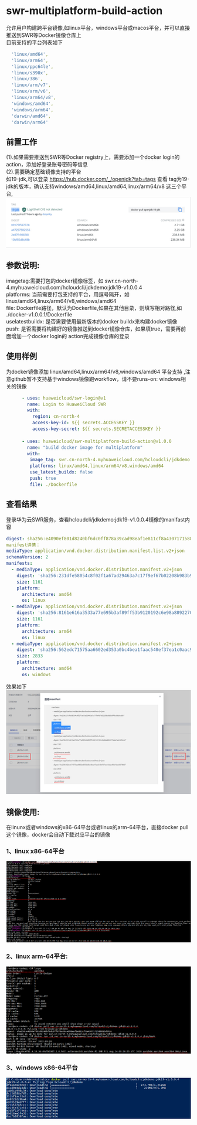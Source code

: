 # swr-multiplatform-build-action
允许用户构建跨平台镜像,如linux平台，windows平台或macos平台，并可以直接推送到SWR等Docker镜像仓库上  
目前支持的平台列表如下  
```yaml
  'linux/amd64',
  'linux/arm64',
  'linux/ppc64le',
  'linux/s390x',
  'linux/386',
  'linux/arm/v7',
  'linux/arm/v6',
  'linux/arm64/v8',
  'windows/amd64',
  'windows/arm64',
  'darwin/amd64',
  'darwin/arm64'
```

## **前置工作**
(1).如果需要推送到SWR等Docker registry上，需要添加一个docker login的action，添加好登录账号密码等信息    
(2).需要确定基础镜像支持的平台  
如19-jdk,可以登录 https://hub.docker.com/_/openjdk?tab=tags 查看 tag为19-jdk的版本，确认支持windows/amd64,linux/amd64,linux/arm64/v8 这三个平台,  
![avatar](./images/20220509-165318.jpg)

## **参数说明:**
imagetag:需要打包的docker镜像标签，如   swr.cn-north-4.myhuaweicloud.com/hcloudcli/jdkdemo:jdk19-v1.0.0.4  
platforms: 当前需要打包支持的平台，用逗号隔开，如  linux/amd64,linux/arm64/v8,windows/amd64  
file: Dockerfile路径，默认为Dockerfile,如果在其他目录，则填写相对路径,如 ./docker-v1.0.0.1/Dockerfile  
uselatestbuildx: 是否需要使用最新版本的docker buildx来构建docker镜像  
push: 是否需要将构建好的镜像推送到docker镜像仓库，如果填true，需要再前面增加一个docker login的  action完成镜像仓库的登录  

## **使用样例**
为docker镜像添加 linux/amd64,linux/arm64/v8,windows/amd64 平台支持 ,注意github暂不支持基于windows镜像跑workflow，请不要runs-on: windows相关的镜像
```yaml
      - uses: huaweicloud/swr-login@v1
        name: Login to HuaweiCloud SWR
        with:
          region: cn-north-4
          access-key-id: ${{ secrets.ACCESSKEY }}
          access-key-secret: ${{ secrets.SECRETACCESSKEY }}
          
      - uses: huaweicloud/swr-multiplatform-build-action@v1.0.0
        name: "build docker image for multiplatform"
        with:
         image_tag: swr.cn-north-4.myhuaweicloud.com/hcloudcli/jdkdemo:jdk19-v1.0.0.4
         platforms: linux/amd64,linux/arm64/v8,windows/amd64
         use_latest_buildx: false
         push: true
         file: ./Dockerfile
```
## **查看结果**
登录华为云SWR服务，查看hcloudcli/jdkdemo:jdk19-v1.0.0.4镜像的manifast内容  
```yaml
digest: sha256:e4090ef801d8240bf6dc0ff878a39cad98eaf1e811cf8a4307171588065d291c
manifest详情：
mediaType: application/vnd.docker.distribution.manifest.list.v2+json
schemaVersion: 2
manifests:
  - mediaType: application/vnd.docker.distribution.manifest.v2+json
    digest: 'sha256:231dfe58054c8f02f1a67ad29463a7c17f9ef67b02208b983b9ff9c0eb9cc891'
    size: 1161
    platform:
      architecture: amd64
      os: linux
  - mediaType: application/vnd.docker.distribution.manifest.v2+json
    digest: 'sha256:8161e616a3533a77e695b3af89ff53b9120192c6e98a8892270ada7ab325bcb7'
    size: 1161
    platform:
      architecture: arm64
      os: linux
  - mediaType: application/vnd.docker.distribution.manifest.v2+json
    digest: 'sha256:562edc71575aa6602ed353a0bc4bea1faac540ef37ea1c0aac96b1bab337842f'
    size: 2833
    platform:
      architecture: amd64
      os: windows
 ```
 效果如下
 ![avatar](./images/20220509-194824.png)
 
 ## **镜像使用:**
 在linunx或者windows的x86-64平台或者linux的arm-64平台，直接docker pull这个镜像，docker会自动下载对应平台的镜像  
### 1、linux x86-64平台
![avatar](./images/20220510-094740.png)
### 2、linux arm-64平台:
 ![avatar](./images/20220509-195911.png)
###  3、windows x86-64平台 
 ![avatar](./images/20220510-085854.png)